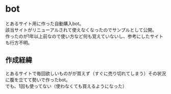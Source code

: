 # bot
とあるサイト用に作った自動購入bot。  
該当サイトがリニューアルされて使えなくなったのでサンプルとして公開。  
作ったのが1年以上前なので使い方など何も覚えていないし、参考にしたサイトも行方不明。
## 作成経緯
とあるサイトで毎回欲しいものがが買えず（すぐに売り切れてしまう）その状況に腹を立てて勢いで作ったbot。  
でも、1回も使ってない（使わなくても買えるようになった）
